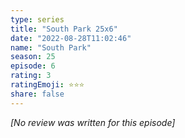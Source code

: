 ```yaml
---
type: series
title: "South Park 25x6"
date: "2022-08-28T11:02:46"
name: "South Park"
season: 25
episode: 6
rating: 3
ratingEmoji: ⭐️⭐️⭐️
share: false
---
```


*[No review was written for this episode]*
